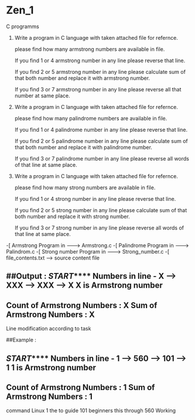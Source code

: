 # Zen_1
C programms

1) Write a program in C language with taken attached file for refernce.

     please find how many armstrong numbers are available in file.

     If you find 1 or 4  armstrong number in any line please reverse that line.

     If you find 2 or 5 armstrong number in any line please calculate sum of that both number and replace it with armstrong number.

     If you find 3 or 7 armstrong number in any line please reverse all that number at same place.


2) Write a program in C language with taken attached file for refernce.

     please find how many palindrome numbers are available in file.

     If you find 1 or 4 palindrome number in any line please reverse that line.

     If you find 2 or 5 palindrome number in any line please calculate sum of that both number and replace it with palindrome number.

     If you find 3 or 7 palindrome number in any line please reverse all words of that line at same place.


3) Write a program in C language with taken attached file for refernce.

     please find how many strong numbers are available in file.

     If you find 1 or 4 strong number in any line please reverse that line.

     If you find 2 or 5 strong number in any line please calculate sum of that both number and replace it with strong number.

     If you find 3 or 7 strong number in any line please reverse all words of that line at same place.
     
     
     
  
-[ Armstrong Program in ---> Armstrong.c
-[ Palindrome Program in ---> Palindrom.c
-[ Strong number Program in ---> Strong_number.c
-[ file_contents.txt --> source content file



##Output : 
***********************START***************************
Numbers in line - X
 --> XXX
 --> XXX
 --> X
X is Armstrong number
-----------------------------------------------
Count of Armstrong Numbers : X
Sum of Armstrong Numbers : X
-----------------------------------------------
Line modification according to task


##Example :

***********************START***************************
Numbers in line - 1
 --> 560
 --> 101
 --> 1
1 is Armstrong number
-----------------------------------------------
Count of Armstrong Numbers : 1
Sum of Armstrong Numbers : 1
-----------------------------------------------
command Linux  1 the to guide 101 beginners this through 560 Working 
